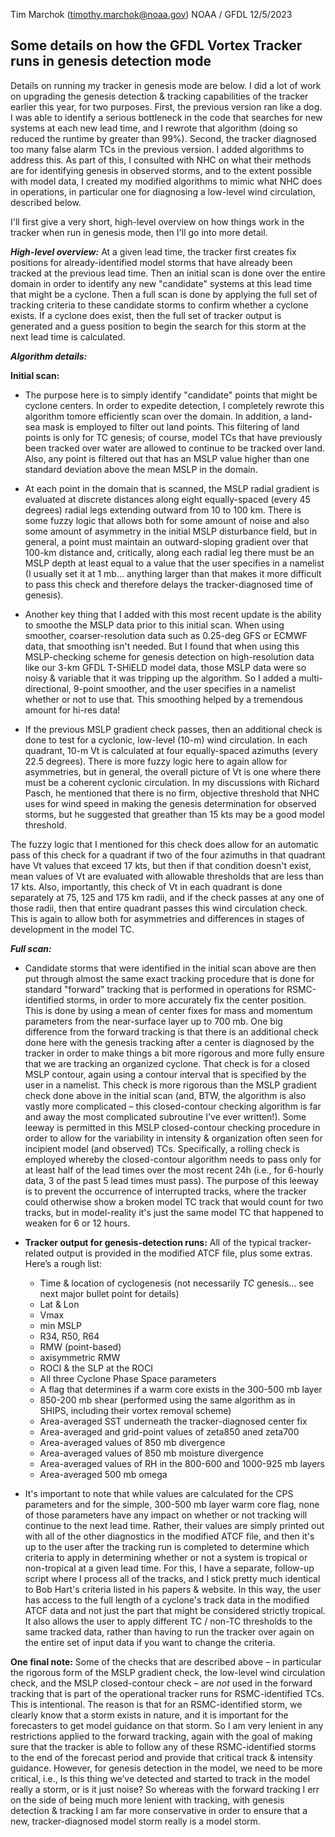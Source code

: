 Tim Marchok (timothy.marchok@noaa.gov)
NOAA / GFDL
12/5/2023

Some details on how the GFDL Vortex Tracker runs in genesis detection mode
--------------------------------------------------------------------------

Details on running my tracker in genesis mode are below. I did a lot of work
on upgrading the genesis detection & tracking capabilities of the tracker
earlier this year, for two purposes. First, the previous version ran like
a dog. I was able to identify a serious bottleneck in the code that searches
for new systems at each new lead time, and I rewrote that algorithm (doing
so reduced the runtime by greater than 99%). Second, the tracker diagnosed
too many false alarm TCs in the previous version. I added algorithms to
address this. As part of this, I consulted with NHC on what their methods
are for identifying genesis in observed storms, and to the extent possible
with model data, I created my modified algorithms to mimic what NHC does in
operations, in particular one for diagnosing a low-level wind circulation,
described below.

I'll first give a very short, high-level overview on how things work in the
tracker when run in genesis mode, then I'll go into more detail.

**_High-level overview:_** At a given lead time, the tracker first creates fix
positions for already-identified model storms that have already been tracked
at the previous lead time. Then an initial scan is done over the entire domain
in order to identify any new "candidate" systems at this lead time that might
be a cyclone. Then a full scan is done by applying the full set of tracking
criteria to these candidate storms to confirm whether a cyclone exists. If a
cyclone does exist, then the full set of tracker output is generated and a
guess position to begin the search for this storm at the next lead time
is calculated.

**_Algorithm details:_**

**Initial scan:**
- The purpose here is to simply identify "candidate" points that might be
cyclone centers. In order to expedite detection, I completely rewrote this
algorithm tomore efficiently scan over the domain. In addition, a land-sea
mask is employed to filter out land points. This filtering of land points is
only for TC genesis; of course, model TCs that have previously been tracked
over water are allowed to continue to be tracked over land. Also, any point
is filtered out that has an MSLP value higher than one standard deviation
above the mean MSLP in the domain.

- At each point in the domain that is scanned, the MSLP radial gradient is
evaluated at discrete distances along eight equally-spaced (every 45 degrees)
radial legs extending outward from 10 to 100 km. There is some fuzzy logic
that allows both for some amount of noise and also some amount of asymmetry
in the initial MSLP disturbance field, but in general, a point must maintain
an outward-sloping gradient over that 100-km distance and, critically, along
each radial leg there must be an MSLP depth at least equal to a value that
the user specifies in a namelist (I usually set it at 1 mb... anything larger
than that makes it more difficult to pass this check and therefore delays
the tracker-diagnosed time of genesis).

- Another key thing that I added with this most recent update is the ability
to smoothe the MSLP data prior to this initial scan. When using smoother,
coarser-resolution data such as 0.25-deg GFS or ECMWF data, that smoothing
isn't needed. But I found that when using this MSLP-checking scheme for
genesis detection on high-resolution data like our 3-km GFDL T-SHiELD model
data, those MSLP data were so noisy & variable that it was tripping up the
algorithm. So I added a multi-directional, 9-point smoother, and the user
specifies in a namelist whether or not to use that. This smoothing helped by
a tremendous amount for hi-res data!

- If the previous MSLP gradient check passes, then an additional check is done
to test for a cyclonic, low-level (10-m) wind circulation. In each quadrant,
10-m Vt is calculated at four equally-spaced azimuths (every 22.5 degrees).
There is more fuzzy logic here to again allow for asymmetries, but in
general, the overall picture of Vt is one where there must be a coherent
cyclonic circulation. In my discussions with Richard Pasch, he mentioned that
there is no firm, objective threshold that NHC uses for wind speed in making
the genesis determination for observed storms, but he suggested that greather
than 15 kts may be a good model threshold.

The fuzzy logic that I mentioned for this check does allow for an automatic
pass of this check for a quadrant if two of the four azimuths in that
quadrant have Vt values that exceed 17 kts, but then if that condition
doesn't exist, mean values of Vt are evaluated with allowable thresholds that
are less than 17 kts. Also, importantly, this check of Vt in each quadrant is
done separately at 75, 125 and 175 km radii, and if the check passes at any
one of those radii, then that entire quadrant passes this wind circulation
check. This is again to allow both for asymmetries and differences in stages
of development in the model TC.


**_Full scan:_**
- Candidate storms that were identified in the initial scan above are then put
through almost the same exact tracking procedure that is done for standard
"forward" tracking that is performed in operations for RSMC-identified
storms, in order to more accurately fix the center position. This is done by
using a mean of center fixes for mass and momentum parameters from the
near-surface layer up to 700 mb. One big difference from the forward tracking
is that there is an additional check done here with the genesis tracking
after a center is diagnosed by the tracker in order to make things a bit more
rigorous and more fully ensure that we are tracking an organized cyclone.
That check is for a closed MSLP contour, again using a contour interval that
is specified by the user in a namelist. This check is more rigorous than the
MSLP gradient check done above in the initial scan (and, BTW, the algorithm
is also vastly more complicated – this closed-contour checking algorithm is
far and away the most complicated subroutine I've ever written!). Some
leeway is permitted in this MSLP closed-contour checking procedure in order
to allow for the variability in intensity & organization often seen for
incipient model (and observed) TCs. Specifically, a rolling check is employed
whereby the closed-contour algorithm needs to pass only for at least half of
the lead times over the most recent 24h (i.e., for 6-hourly data, 3 of the
past 5 lead times must pass). The purpose of this leeway is to prevent the
occurrence of interrupted tracks, where the tracker could otherwise show a
broken model TC track that would count for two tracks, but in model-reality
it's just the same model TC that happened to weaken for 6 or 12 hours.

- **Tracker output for genesis-detection runs:** All of the typical tracker-related
output is provided in the modified ATCF file, plus some extras. Here’s a
rough list:
  - Time & location of cyclogenesis (not necessarily *TC* genesis... see next major bullet point for details)
  - Lat & Lon
  - Vmax
  - min MSLP
  - R34, R50, R64
  - RMW (point-based)
  - axisymmetric RMW
  - ROCI & the SLP at the ROCI
  - All three Cyclone Phase Space parameters
  - A flag that determines if a warm core exists in the 300-500 mb layer
  - 850-200 mb shear (performed using the same algorithm as in SHIPS,
    including their vortex removal scheme)
  - Area-averaged SST underneath the tracker-diagnosed center fix
  - Area-averaged and grid-point values of zeta850 aned zeta700
  - Area-averaged values of 850 mb divergence
  - Area-averaged values of 850 mb moisture divergence
  - Area-averaged values of RH in the 800-600 and 1000-925 mb layers
  - Area-averaged 500 mb omega

- It's important to note that while values are calculated for the CPS
parameters and for the simple, 300-500 mb layer warm core flag, none of those
parameters have any impact on whether or not tracking will continue to the
next lead time. Rather, their values are simply printed out with all of the
other diagnostics in the modified ATCF file, and then it's up to the user
after the tracking run is completed to determine which criteria to apply in
determining whether or not a system is tropical or non-tropical at a given
lead time. For this, I have a separate, follow-up script where I process all
of the tracks, and I stick pretty much identical to Bob Hart's criteria
listed in his papers & website. In this way, the user has access to the full
length of a cyclone's track data in the modified ATCF data and not just the
part that might be considered strictly tropical. It also allows the user to
apply different TC / non-TC thresholds to the same tracked data, rather than
having to run the tracker over again on the entire set of input data if you
want to change the criteria.

**One final note:** Some of the checks that are described above – in particular
the rigorous form of the MSLP gradient check, the low-level wind circulation
check, and the MSLP closed-contour check – are *not* used in the forward
tracking that is part of the operational tracker runs for RSMC-identified TCs.
This is intentional. The reason is that for an RSMC-identified storm, we
clearly know that a storm exists in nature, and it is important for the
forecasters to get model guidance on that storm. So I am very lenient in any
restrictions applied to the forward tracking, again with the goal of making
sure that the tracker is able to follow any of these RSMC-identified storms
to the end of the forecast period and provide that critical track & intensity
guidance. However, for genesis detection in the model, we need to be more
critical, i.e., Is this thing we’ve detected and started to track in the
model really a storm, or is it just noise? So whereas with the forward
tracking I err on the side of being much more lenient with tracking, with
genesis detection & tracking I am far more conservative in order to ensure
that a new, tracker-diagnosed model storm really is a model storm.